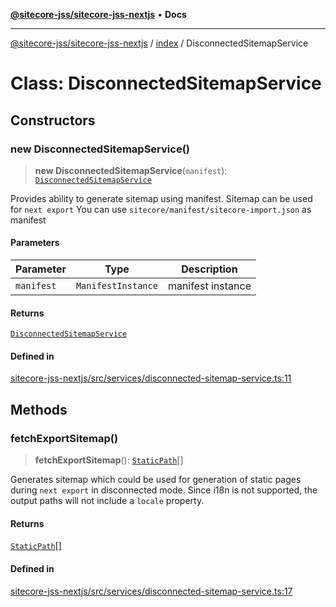 [**@sitecore-jss/sitecore-jss-nextjs**](../../README.md) • **Docs**

***

[@sitecore-jss/sitecore-jss-nextjs](../../README.md) / [index](../README.md) / DisconnectedSitemapService

# Class: DisconnectedSitemapService

## Constructors

### new DisconnectedSitemapService()

> **new DisconnectedSitemapService**(`manifest`): [`DisconnectedSitemapService`](DisconnectedSitemapService.md)

Provides ability to generate sitemap using manifest.
Sitemap can be used for `next export`
You can use `sitecore/manifest/sitecore-import.json` as manifest

#### Parameters

| Parameter | Type | Description |
| ------ | ------ | ------ |
| `manifest` | `ManifestInstance` | manifest instance |

#### Returns

[`DisconnectedSitemapService`](DisconnectedSitemapService.md)

#### Defined in

[sitecore-jss-nextjs/src/services/disconnected-sitemap-service.ts:11](https://github.com/Sitecore/jss/blob/32e43cec490a623a675f03f30cb52f47552c878c/packages/sitecore-jss-nextjs/src/services/disconnected-sitemap-service.ts#L11)

## Methods

### fetchExportSitemap()

> **fetchExportSitemap**(): [`StaticPath`](../type-aliases/StaticPath.md)[]

Generates sitemap which could be used for generation of static pages during `next export` in disconnected mode.
Since i18n is not supported, the output paths will not include a `locale` property.

#### Returns

[`StaticPath`](../type-aliases/StaticPath.md)[]

#### Defined in

[sitecore-jss-nextjs/src/services/disconnected-sitemap-service.ts:17](https://github.com/Sitecore/jss/blob/32e43cec490a623a675f03f30cb52f47552c878c/packages/sitecore-jss-nextjs/src/services/disconnected-sitemap-service.ts#L17)
